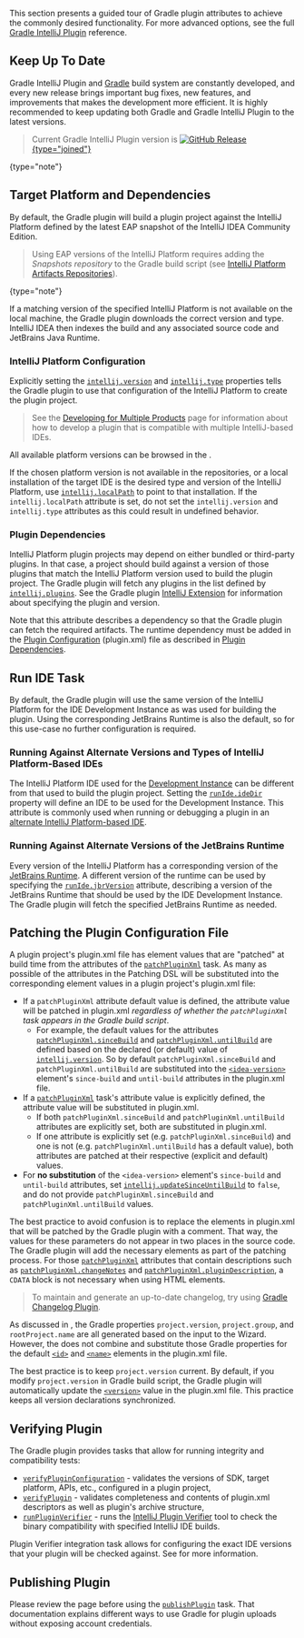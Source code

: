 [//]: # (title: Configuring Gradle IntelliJ Plugin)

<!-- Copyright 2000-2022 JetBrains s.r.o. and contributors. Use of this source code is governed by the Apache 2.0 license. -->

This section presents a guided tour of Gradle plugin attributes to achieve the commonly desired functionality.
For more advanced options, see the full [Gradle IntelliJ Plugin](tools_gradle_intellij_plugin.md) reference.

## Keep Up To Date

Gradle IntelliJ Plugin and [Gradle](https://gradle.org/install/) build system are constantly developed, and every new release brings important bug fixes, new features, and improvements that makes the development more efficient.
It is highly recommended to keep updating both Gradle and Gradle IntelliJ Plugin to the latest versions.

> Current Gradle IntelliJ Plugin version is [![GitHub Release](https://img.shields.io/github/release/jetbrains/gradle-intellij-plugin.svg?style=flat-square){type="joined"}](https://github.com/jetbrains/gradle-intellij-plugin/releases)
>
{type="note"}

## Target Platform and Dependencies

By default, the Gradle plugin will build a plugin project against the IntelliJ Platform defined by the latest EAP snapshot of the IntelliJ IDEA Community Edition.

> Using EAP versions of the IntelliJ Platform requires adding the _Snapshots repository_ to the Gradle build script (see [IntelliJ Platform Artifacts Repositories](intellij_artifacts.md)).
>
{type="note"}

If a matching version of the specified IntelliJ Platform is not available on the local machine, the Gradle plugin downloads the correct version and type.
IntelliJ IDEA then indexes the build and any associated source code and JetBrains Java Runtime.

### IntelliJ Platform Configuration

Explicitly setting the [`intellij.version`](tools_gradle_intellij_plugin.md#intellij-extension-version) and [`intellij.type`](tools_gradle_intellij_plugin.md#intellij-extension-type) properties tells the Gradle plugin to use that configuration of the IntelliJ Platform to create the plugin project.

> See the [Developing for Multiple Products](dev_alternate_products.md) page for information about how to develop a plugin that is compatible with multiple IntelliJ-based IDEs.
>

All available platform versions can be browsed in the [](intellij_artifacts.md).

If the chosen platform version is not available in the repositories, or a local installation of the target IDE is the desired type and version of the IntelliJ Platform, use [`intellij.localPath`](tools_gradle_intellij_plugin.md#intellij-extension-localpath) to point to that installation.
If the `intellij.localPath` attribute is set, do not set the `intellij.version` and `intellij.type` attributes as this could result in undefined behavior.

### Plugin Dependencies

IntelliJ Platform plugin projects may depend on either bundled or third-party plugins.
In that case, a project should build against a version of those plugins that match the IntelliJ Platform version used to build the plugin project.
The Gradle plugin will fetch any plugins in the list defined by [`intellij.plugins`](tools_gradle_intellij_plugin.md#intellij-extension-plugins).
See the Gradle plugin [IntelliJ Extension](tools_gradle_intellij_plugin.md#configuration-intellij-extension) for information about specifying the plugin and version.

Note that this attribute describes a dependency so that the Gradle plugin can fetch the required artifacts.
The runtime dependency must be added in the [Plugin Configuration](plugin_configuration_file.md) (<path>plugin.xml</path>) file as described in [Plugin Dependencies](plugin_dependencies.md#3-dependency-declaration-in-pluginxml).

## Run IDE Task

By default, the Gradle plugin will use the same version of the IntelliJ Platform for the IDE Development Instance as was used for building the plugin.
Using the corresponding JetBrains Runtime is also the default, so for this use-case no further configuration is required.

### Running Against Alternate Versions and Types of IntelliJ Platform-Based IDEs

The IntelliJ Platform IDE used for the [Development Instance](ide_development_instance.md) can be different from that used to build the plugin project.
Setting the [`runIde.ideDir`](tools_gradle_intellij_plugin.md#tasks-runide-idedir) property will define an IDE to be used for the Development Instance.
This attribute is commonly used when running or debugging a plugin in an [alternate IntelliJ Platform-based IDE](intellij_platform.md#ides-based-on-the-intellij-platform).

### Running Against Alternate Versions of the JetBrains Runtime

Every version of the IntelliJ Platform has a corresponding version of the [JetBrains Runtime](ide_development_instance.md#using-a-jetbrains-runtime-for-the-development-instance).
A different version of the runtime can be used by specifying the [`runIde.jbrVersion`](tools_gradle_intellij_plugin.md#tasks-runide-jbrversion) attribute, describing a version of the JetBrains Runtime that should be used by the IDE Development Instance.
The Gradle plugin will fetch the specified JetBrains Runtime as needed.

## Patching the Plugin Configuration File

A plugin project's <path>plugin.xml</path> file has element values that are "patched" at build time from the attributes of the [`patchPluginXml`](tools_gradle_intellij_plugin.md#tasks-patchpluginxml) task.
As many as possible of the attributes in the Patching DSL will be substituted into the corresponding element values in a plugin project's <path>plugin.xml</path> file:
* If a `patchPluginXml` attribute default value is defined, the attribute value will be patched in <path>plugin.xml</path> _regardless of whether the `patchPluginXml` task appears in the Gradle build script_.
  * For example, the default values for the attributes [`patchPluginXml.sinceBuild`](tools_gradle_intellij_plugin.md#tasks-patchpluginxml-sincebuild) and [`patchPluginXml.untilBuild`](tools_gradle_intellij_plugin.md#tasks-patchpluginxml-untilbuild) are defined based on the declared (or default) value of [`intellij.version`](tools_gradle_intellij_plugin.md#intellij-extension-version).
    So by default `patchPluginXml.sinceBuild` and `patchPluginXml.untilBuild` are substituted into the [`<idea-version>`](plugin_configuration_file.md#idea-plugin__idea-version) element's `since-build` and `until-build` attributes in the <path>plugin.xml</path> file.
* If a [`patchPluginXml`](tools_gradle_intellij_plugin.md#tasks-patchpluginxml) task's attribute value is explicitly defined, the attribute value will be substituted in <path>plugin.xml</path>.
  * If both `patchPluginXml.sinceBuild` and `patchPluginXml.untilBuild` attributes are explicitly set, both are substituted in <path>plugin.xml</path>.
  * If one attribute is explicitly set (e.g. `patchPluginXml.sinceBuild`) and one is not (e.g. `patchPluginXml.untilBuild` has a default value), both attributes are patched at their respective (explicit and default) values.
* For **no substitution** of the `<idea-version>` element's `since-build` and `until-build` attributes, set [`intellij.updateSinceUntilBuild`](tools_gradle_intellij_plugin.md#intellij-extension-updatesinceuntilbuild) to `false`, and do not provide `patchPluginXml.sinceBuild` and `patchPluginXml.untilBuild` values.

The best practice to avoid confusion is to replace the elements in <path>plugin.xml</path> that will be patched by the Gradle plugin with a comment.
That way, the values for these parameters do not appear in two places in the source code.
The Gradle plugin will add the necessary elements as part of the patching process.
For those [`patchPluginXml`](tools_gradle_intellij_plugin.md#tasks-patchpluginxml) attributes that contain descriptions such as [`patchPluginXml.changeNotes`](tools_gradle_intellij_plugin.md#tasks-patchpluginxml-changenotes) and [`patchPluginXml.pluginDescription`](tools_gradle_intellij_plugin.md#tasks-patchpluginxml-plugindescription), a `CDATA` block is not necessary when using HTML elements.

> To maintain and generate an up-to-date changelog, try using [Gradle Changelog Plugin](https://github.com/JetBrains/gradle-changelog-plugin).
>

As discussed in [](creating_plugin_project.md#components-of-a-wizard-generated-gradle-intellij-platform-plugin), the Gradle properties `project.version`, `project.group`, and `rootProject.name` are all generated based on the input to the Wizard.
However, the [](tools_gradle_intellij_plugin.md) does not combine and substitute those Gradle properties for the default [`<id>`](plugin_configuration_file.md#idea-plugin__id) and [`<name>`](plugin_configuration_file.md#idea-plugin__name) elements in the <path>plugin.xml</path> file.

The best practice is to keep `project.version` current.
By default, if you modify `project.version` in Gradle build script, the Gradle plugin will automatically update the [`<version>`](plugin_configuration_file.md#idea-plugin__version) value in the <path>plugin.xml</path> file.
This practice keeps all version declarations synchronized.

## Verifying Plugin

The Gradle plugin provides tasks that allow for running integrity and compatibility tests:
* [`verifyPluginConfiguration`](tools_gradle_intellij_plugin.md#tasks-verifypluginconfiguration) - validates the versions of SDK, target platform, APIs, etc., configured in a plugin project,
* [`verifyPlugin`](tools_gradle_intellij_plugin.md#tasks-verifyplugin) - validates completeness and contents of <path>plugin.xml</path> descriptors as well as plugin's archive structure,
* [`runPluginVerifier`](tools_gradle_intellij_plugin.md#tasks-runpluginverifier) - runs the [IntelliJ Plugin Verifier](https://github.com/JetBrains/intellij-plugin-verifier) tool to check the binary compatibility with specified IntelliJ IDE builds.

Plugin Verifier integration task allows for configuring the exact IDE versions that your plugin will be checked against.
See [](verifying_plugin_compatibility.md#plugin-verifier) for more information.

## Publishing Plugin

Please review the [](publishing_plugin.md) page before using the [`publishPlugin`](tools_gradle_intellij_plugin.md#tasks-publishplugin) task.
That documentation explains different ways to use Gradle for plugin uploads without exposing account credentials.
